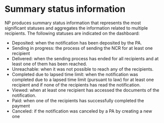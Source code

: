 # Summary status information

NP produces summary status information that represents the most significant statuses and aggregates the information related to multiple recipients. The following statuses are indicated on the dashboard:

* Deposited: when the notification has been deposited by the PA.
* Sending in progress: the process of sending the NCR for at least one recipient
* Delivered: when the sending process has ended for all recipients and at least one of them has been reached.
* Unreachable: when it was not possible to reach any of the recipients.
* Completed due to lapsed time limit: when the notification was completed due to a lapsed time limit (pursuant to law) for at least one recipient and if none of the recipients has read the notification.
* Viewed: when at least one recipient has accessed the documents of the notification.
* Paid: when one of the recipients has successfully completed the payment
* Canceled: if the notification was canceled by a PA by creating a new one